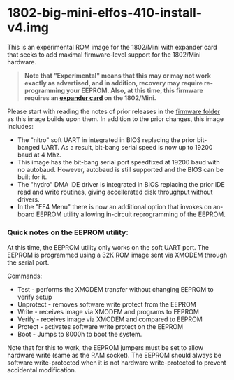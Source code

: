 # 1802-big-mini-elfos-410-install-v4.img

This is an experimental ROM image for the 1802/Mini with expander card that seeks to add maximal firmware-level support for the 1802/Mini hardware.

> __Note that "Experimental" means that this may or may not work exactly as advertised, and in addition, recovery may require re-programming your EEPROM. Also, at this time, this firmware requires an [expander card](https://github.com/dmadole/1802-Mini-Expander-RTC) on the 1802/Mini.__

Please start with reading the notes of prior releases in the [firmware folder](https://github.com/dmadole/1802-Mini/new/master/firmware) as this image builds upon them. In addition to the prior changes, this image includes:

* The "nitro" soft UART in integrated in BIOS replacing the prior bit-banged UART. As a result, bit-bang serial speed is now up to 19200 baud at 4 Mhz.
* This image has the bit-bang serial port speedfixed at 19200 baud with no autobaud. However, autobaud is still supported and the BIOS can be built for it.
* The "hydro" DMA IDE driver is integrated in BIOS replacing the prior IDE read and write routines, giving accellerated disk throughput without drivers.
* In the "EF4 Menu" there is now an additional option that invokes on an-board EEPROM utility allowing in-circuit reprogramming of the EEPROM.

### Quick notes on the EEPROM utility:

At this time, the EEPROM utility only works on the soft UART port. The EEPROM is programmed using a 32K ROM image sent via XMODEM through the serial port.

Commands:

* Test - performs the XMODEM transfer without changing EEPROM to verify setup
* Unprotect - removes software write protect from the EEPROM
* Write - receives image via XMODEM and programs to EEPROM
* Verify - receives image via XMODEM and compared to EEPROM
* Protect - activates software write protect on the EEPROM
* Boot - Jumps to 8000h to boot the system.

Note that for this to work, the EEPROM jumpers must be set to allow hardware write (same as the RAM socket). The EEPROM should always be software write-protected when it is not hardware write-protected to prevent accidental modification.
